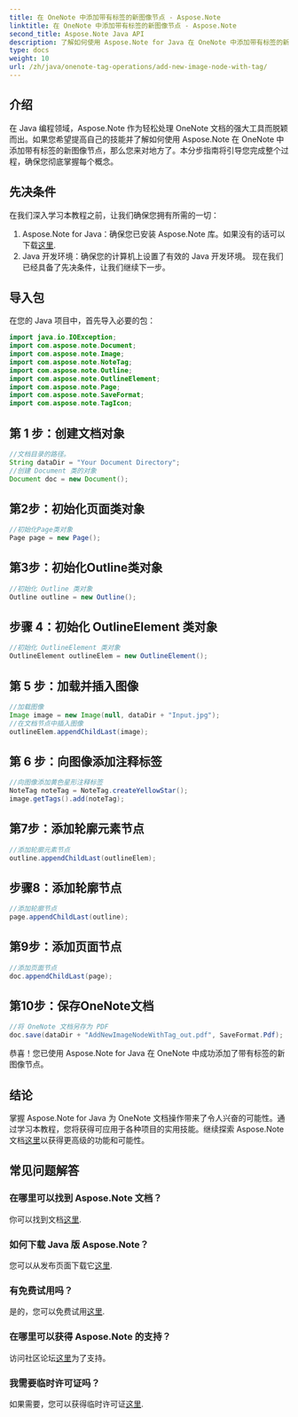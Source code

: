 ```yaml
---
title: 在 OneNote 中添加带有标签的新图像节点 - Aspose.Note
linktitle: 在 OneNote 中添加带有标签的新图像节点 - Aspose.Note
second_title: Aspose.Note Java API
description: 了解如何使用 Aspose.Note for Java 在 OneNote 中添加带有标签的新图像节点。轻松提升您的 Java 编程技能。
type: docs
weight: 10
url: /zh/java/onenote-tag-operations/add-new-image-node-with-tag/
---
```

## 介绍
在 Java 编程领域，Aspose.Note 作为轻松处理 OneNote 文档的强大工具而脱颖而出。如果您希望提高自己的技能并了解如何使用 Aspose.Note 在 OneNote 中添加带有标签的新图像节点，那么您来对地方了。本分步指南将引导您完成整个过程，确保您彻底掌握每个概念。
## 先决条件
在我们深入学习本教程之前，让我们确保您拥有所需的一切：
1.  Aspose.Note for Java：确保您已安装 Aspose.Note 库。如果没有的话可以下载[这里](https://releases.aspose.com/note/java/).
2. Java 开发环境：确保您的计算机上设置了有效的 Java 开发环境。
现在我们已经具备了先决条件，让我们继续下一步。
## 导入包
在您的 Java 项目中，首先导入必要的包：
```java
import java.io.IOException;
import com.aspose.note.Document;
import com.aspose.note.Image;
import com.aspose.note.NoteTag;
import com.aspose.note.Outline;
import com.aspose.note.OutlineElement;
import com.aspose.note.Page;
import com.aspose.note.SaveFormat;
import com.aspose.note.TagIcon;
```
## 第 1 步：创建文档对象
```java
//文档目录的路径。
String dataDir = "Your Document Directory";
//创建 Document 类的对象
Document doc = new Document();
```
## 第2步：初始化页面类对象
```java
//初始化Page类对象
Page page = new Page();
```
## 第3步：初始化Outline类对象
```java
//初始化 Outline 类对象
Outline outline = new Outline();
```
## 步骤 4：初始化 OutlineElement 类对象
```java
//初始化 OutlineElement 类对象
OutlineElement outlineElem = new OutlineElement();
```
## 第 5 步：加载并插入图像
```java
//加载图像
Image image = new Image(null, dataDir + "Input.jpg");
//在文档节点中插入图像
outlineElem.appendChildLast(image);
```
## 第 6 步：向图像添加注释标签
```java
//向图像添加黄色星形注释标签
NoteTag noteTag = NoteTag.createYellowStar();
image.getTags().add(noteTag);
```
## 第7步：添加轮廓元素节点
```java
//添加轮廓元素节点
outline.appendChildLast(outlineElem);
```
## 步骤8：添加轮廓节点
```java
//添加轮廓节点
page.appendChildLast(outline);
```
## 第9步：添加页面节点
```java
//添加页面节点
doc.appendChildLast(page);
```
## 第10步：保存OneNote文档
```java
//将 OneNote 文档另存为 PDF
doc.save(dataDir + "AddNewImageNodeWithTag_out.pdf", SaveFormat.Pdf);
```
恭喜！您已使用 Aspose.Note for Java 在 OneNote 中成功添加了带有标签的新图像节点。
## 结论
掌握 Aspose.Note for Java 为 OneNote 文档操作带来了令人兴奋的可能性。通过学习本教程，您将获得可应用于各种项目的实用技能。继续探索 Aspose.Note 文档[这里](https://reference.aspose.com/note/java/)以获得更高级的功能和可能性。
## 常见问题解答
### 在哪里可以找到 Aspose.Note 文档？
你可以找到文档[这里](https://reference.aspose.com/note/java/).
### 如何下载 Java 版 Aspose.Note？
您可以从发布页面下载它[这里](https://releases.aspose.com/note/java/).
### 有免费试用吗？
是的，您可以免费试用[这里](https://releases.aspose.com/).
### 在哪里可以获得 Aspose.Note 的支持？
访问社区论坛[这里](https://forum.aspose.com/c/note/28)为了支持。
### 我需要临时许可证吗？
如果需要，您可以获得临时许可证[这里](https://purchase.aspose.com/temporary-license/).